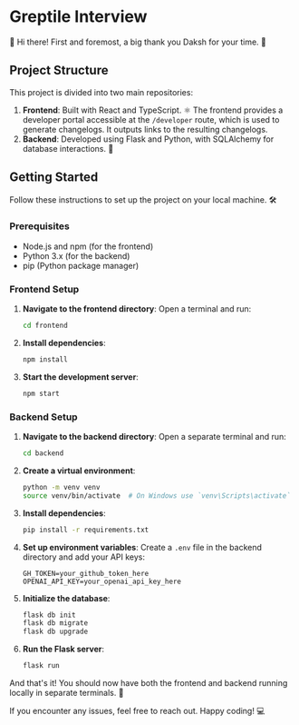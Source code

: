 # Greptile Interview

👋 Hi there! First and foremost, a big thank you Daksh for your time. 🙏

## Project Structure

This project is divided into two main repositories:

1. **Frontend**: Built with React and TypeScript. ⚛️ The frontend provides a developer portal accessible at the `/developer` route, which is used to generate changelogs. It outputs links to the resulting changelogs.
2. **Backend**: Developed using Flask and Python, with SQLAlchemy for database interactions. 🐍

## Getting Started

Follow these instructions to set up the project on your local machine. 🛠️

### Prerequisites

- Node.js and npm (for the frontend)
- Python 3.x (for the backend)
- pip (Python package manager)

### Frontend Setup

1. **Navigate to the frontend directory**:
   Open a terminal and run:
   ```bash
   cd frontend
   ```

2. **Install dependencies**:
   ```bash
   npm install
   ```

3. **Start the development server**:
   ```bash
   npm start
   ```

### Backend Setup

1. **Navigate to the backend directory**:
   Open a separate terminal and run:
   ```bash
   cd backend
   ```

2. **Create a virtual environment**:
   ```bash
   python -m venv venv
   source venv/bin/activate  # On Windows use `venv\Scripts\activate`
   ```

3. **Install dependencies**:
   ```bash
   pip install -r requirements.txt
   ```

4. **Set up environment variables**:
   Create a `.env` file in the backend directory and add your API keys:
   ```
   GH_TOKEN=your_github_token_here
   OPENAI_API_KEY=your_openai_api_key_here
   ```

5. **Initialize the database**:
   ```bash
   flask db init
   flask db migrate
   flask db upgrade
   ```

6. **Run the Flask server**:
   ```bash
   flask run
   ```

And that's it! You should now have both the frontend and backend running locally in separate terminals. 🎉

If you encounter any issues, feel free to reach out. Happy coding! 💻
